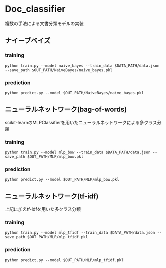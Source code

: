 # Doc_classifier
複数の手法による文書分類モデルの実装

## ナイーブベイズ 
### training
```
python train.py --model naive_bayes --train_data $DATA_PATH/data.json --save_path $OUT_PATH/NaiveBayes/naive_bayes.pkl
```
### prediction
```
python predict.py --model $OUT_PATH/NaiveBayes/naive_bayes.pkl
```

## ニューラルネットワーク(bag-of-words)
scikit-learnのMLPClassifierを用いたニューラルネットワークによる多クラス分類
### training
```
python train.py --model mlp_bow --train_data $DATA_PATH/data.json --save_path $OUT_PATH/MLP/mlp_bow.pkl
```
### prediction
```
python predict.py --model $OUT_PATH/MLP/mlp_bow.pkl
```

## ニューラルネットワーク(tf-idf)
上記に加えtf-idfを用いた多クラス分類
### training
```
python train.py --model mlp_tfidf --train_data $DATA_PATH/data.json --save_path $OUT_PATH/MLP/mlp_tfidf.pkl
```
### prediction
```
python predict.py --model $OUT_PATH/MLP/mlp_tfidf.pkl
```
